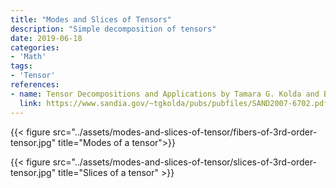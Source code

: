 ```yaml
---
title: "Modes and Slices of Tensors"
description: "Simple decomposition of tensors"
date: 2019-06-18
categories:
- 'Math'
tags:
- 'Tensor'
references:
- name: Tensor Decompositions and Applications by Tamara G. Kolda and Brett W. Bader
  link: https://www.sandia.gov/~tgkolda/pubs/pubfiles/SAND2007-6702.pdf
---
```



{{< figure src="../assets/modes-and-slices-of-tensor/fibers-of-3rd-order-tensor.jpg" title="Modes of a tensor">}}



{{< figure src="../assets/modes-and-slices-of-tensor/slices-of-3rd-order-tensor.jpg" title="Slices of a tensor" >}}


